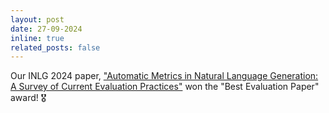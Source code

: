 ```yaml
---
layout: post
date: 27-09-2024
inline: true
related_posts: false
---
```


Our INLG 2024 paper, ["Automatic Metrics in Natural Language Generation: A Survey of Current Evaluation Practices"](https://aclanthology.org/2024.inlg-main.44/) won the "Best Evaluation Paper" award! 🎖️